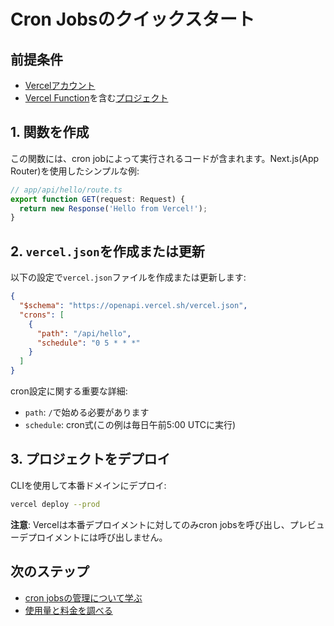 # Cron Jobsのクイックスタート

## 前提条件

- [Vercelアカウント](/signup)
- [Vercel Function](/docs/functions)を含む[プロジェクト](/docs/projects/overview#creating-a-project)

## 1. 関数を作成

この関数には、cron jobによって実行されるコードが含まれます。Next.js(App Router)を使用したシンプルな例:

```typescript
// app/api/hello/route.ts
export function GET(request: Request) {
  return new Response('Hello from Vercel!');
}
```

## 2. `vercel.json`を作成または更新

以下の設定で`vercel.json`ファイルを作成または更新します:

```json
{
  "$schema": "https://openapi.vercel.sh/vercel.json",
  "crons": [
    {
      "path": "/api/hello",
      "schedule": "0 5 * * *"
    }
  ]
}
```

cron設定に関する重要な詳細:

- `path`: `/`で始める必要があります
- `schedule`: cron式(この例は毎日午前5:00 UTCに実行)

## 3. プロジェクトをデプロイ

CLIを使用して本番ドメインにデプロイ:

```bash
vercel deploy --prod
```

**注意**: Vercelは本番デプロイメントに対してのみcron jobsを呼び出し、プレビューデプロイメントには呼び出しません。

## 次のステップ

- [cron jobsの管理について学ぶ](/docs/cron-jobs/manage-cron-jobs)
- [使用量と料金を調べる](/docs/cron-jobs/usage-and-pricing)
